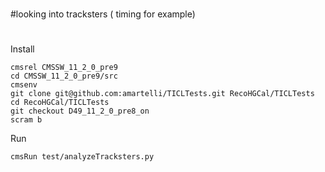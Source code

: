 #
#looking into tracksters ( timing for example)
#

Install

```
cmsrel CMSSW_11_2_0_pre9
cd CMSSW_11_2_0_pre9/src
cmsenv
git clone git@github.com:amartelli/TICLTests.git RecoHGCal/TICLTests
cd RecoHGCal/TICLTests
git checkout D49_11_2_0_pre8_on
scram b
```

Run 

```
cmsRun test/analyzeTracksters.py
```
